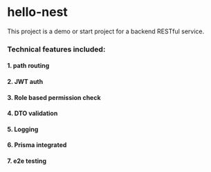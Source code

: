 # hello-nest

This project is a demo or start project for a backend RESTful service.

### Technical features included:

#### 1. path routing

#### 2. JWT auth

#### 3. Role based permission check

#### 4. DTO validation

#### 5. Logging

#### 6. Prisma integrated

#### 7. e2e testing